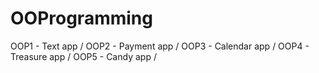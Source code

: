 # OOProgramming
OOP1 - Text  app /
OOP2 - Payment app /
OOP3 - Calendar app /
OOP4 - Treasure app /
OOP5 - Candy app /
